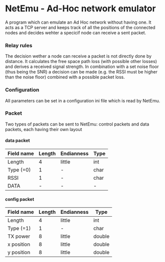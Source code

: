 # NetEmu - Ad-Hoc network emulator
A program which can emulate an Ad Hoc network without having one. It acts as a TCP server and keeps track of all the positions of the connected nodes and decides wehter a specicif node can receive a sent packet.

### Relay rules
The decision wether a node can receive a packet is not directly done by distance. It calculates the free space path loss (with possible other losses) and derives a received signal strength. In combination with a set noise floor (thus being the SNR) a decision can be made (e.g. the RSSI must be higher than the noise floor) combined with a possible packet loss.

### Configuration
All parameters can be set in a configuration ini file which is read by NetEmu.

### Packet
Two types of packets can be sent to NetEmu: control packets and data packets, each having their own layout

#### data packet
| Field name | Length | Endianness | Type   |
|------------|--------|------------|--------|
| Length     | 4      | little     | int    |
| Type (=0)  | 1      | -          | char   |
| RSSI       | 1      | -          | char   |
| DATA       | -      | -          | -      |

#### config packet
| Field name | Length | Endianness | Type   |
|------------|--------|------------|--------|
| Length     | 4      | little     | int    |
| Type (=1)  | 1      | -          | char   |
| TX power   | 8      | little     | double |
| x position | 8      | little     | double |
| y position | 8      | little     | double |
